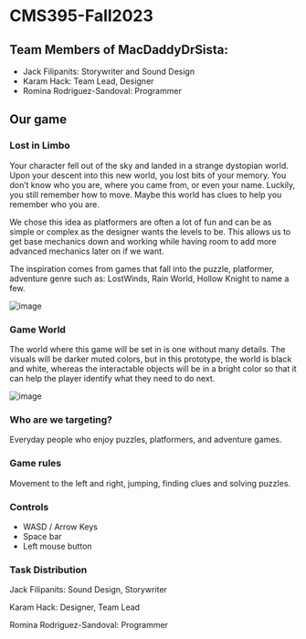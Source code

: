 # CMS395-Fall2023

## Team Members of MacDaddyDrSista:
- Jack Filipanits: Storywriter and Sound Design
- Karam Hack: Team Lead, Designer
- Romina Rodriguez-Sandoval: Programmer

## Our game
### Lost in Limbo
Your character fell out of the sky and landed in a strange dystopian world. Upon your descent into this new world, you lost bits of your memory. You don’t know who you are, where you came from, or even your name. Luckily, you still remember how to move. Maybe this world has clues to help you remember who you are.

We chose this idea as platformers are often a lot of fun and can be as simple or complex as the designer wants the levels to be. This allows us to get base mechanics down and working while having room to add more advanced mechanics later on if we want.

The inspiration comes from games that fall into the puzzle, platformer, adventure genre such as: LostWinds, Rain World, Hollow Knight to name a few.

![image](https://github.com/DrHackotomic/CMS395-Fall2023/assets/123589111/27f0d938-6a69-4988-8670-a14290b08cba)


### Game World
The world where this game will be set in is one without many details. The visuals will be darker muted colors, but in this prototype, the world is black and white, whereas the interactable objects will be in a bright color so that it can help the player identify what they need to do next.

![image](https://github.com/DrHackotomic/CMS395-Fall2023/assets/123589111/04dbff85-7835-49ae-a1d0-be70ff218642)



### Who are we targeting?
Everyday people who enjoy puzzles, platformers, and adventure games.

### Game rules
Movement to the left and right, jumping, finding clues and solving puzzles.

### Controls
- WASD / Arrow Keys
- Space bar
- Left mouse button

### Task Distribution
Jack Filipanits: Sound Design, Storywriter

Karam Hack: Designer, Team Lead

Romina Rodriguez-Sandoval: Programmer
